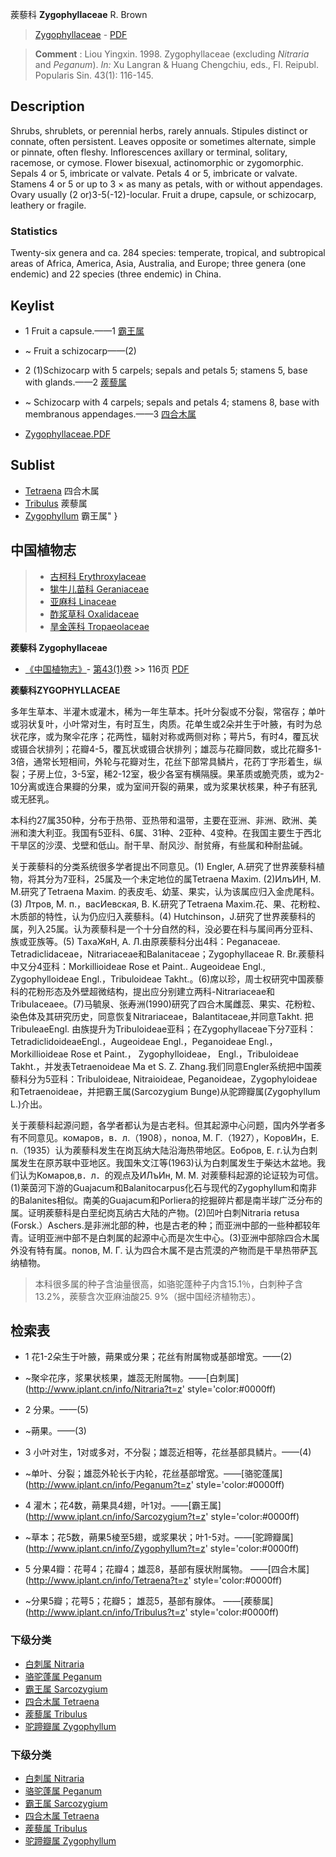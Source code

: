 蒺藜科 **Zygophyllaceae** R. Brown

> [Zygophyllaceae](http://www.iplant.cn/info/Zygophyllaceae?t=foc) - [PDF](http://www.iplant.cn/foc/pdf/Zygophyllaceae.pdf)


> **Comment** : 
> Liou Yingxin. 1998. Zygophyllaceae (excluding *Nitraria* and *Peganum*). *In:* Xu Langran & Huang Chengchiu, eds., Fl. Reipubl. Popularis Sin. 43(1): 116-145.

## Description

Shrubs, shrublets, or perennial herbs, rarely annuals. Stipules distinct or connate, often persistent. Leaves opposite or sometimes alternate, simple or pinnate, often fleshy. Inflorescences axillary or terminal, solitary, racemose, or cymose. Flower bisexual, actinomorphic or zygomorphic. Sepals 4 or 5, imbricate or valvate. Petals 4 or 5, imbricate or valvate. Stamens 4 or 5 or up to 3 × as many as petals, with or without appendages. Ovary usually (2 or)3-5(-12)-locular. Fruit a drupe, capsule, or schizocarp, leathery or fragile.



### Statistics
Twenty-six genera and ca. 284 species: temperate, tropical, and subtropical areas of Africa, America, Asia, Australia, and Europe; three genera (one endemic) and 22 species (three endemic) in China.


## Keylist

* 1 Fruit a capsule.——1  [霸王属](http://www.iplant.cn/info/Zygophyllum?t=foc)
* ~ Fruit a schizocarp——(2)

* 2 (1)Schizocarp with 5 carpels; sepals and petals 5; stamens 5, base with glands.——2  [蒺藜属](http://www.iplant.cn/info/Tribulus?t=foc)
* ~ Schizocarp with 4 carpels; sepals and petals 4; stamens 8, base with membranous appendages.——3  [四合木属](http://www.iplant.cn/info/Tetraena?t=foc)


* [Zygophyllaceae.PDF](http://www.iplant.cn/foc/pdf/Zygophyllaceae.pdf)

## Sublist

* [Tetraena](http://www.iplant.cn/info/Tetraena?t=foc)
 四合木属
* [Tribulus](http://www.iplant.cn/info/Tribulus?t=foc)
 蒺藜属
* [Zygophyllum](http://www.iplant.cn/info/Zygophyllum?t=foc) 霸王属"
}

## 中国植物志

> * [古柯科  Erythroxylaceae](http://www.iplant.cn/info/Erythroxylaceae?t=z)
> * [牻牛儿苗科  Geraniaceae](http://www.iplant.cn/info/Geraniaceae?t=z)
> * [亚麻科  Linaceae](http://www.iplant.cn/info/Linaceae?t=z)
> * [酢浆草科  Oxalidaceae](http://www.iplant.cn/info/Oxalidaceae?t=z)
> * [旱金莲科  Tropaeolaceae](http://www.iplant.cn/info/Tropaeolaceae?t=z)


**蒺藜科 Zygophyllaceae**

* [《中国植物志》](http://www.iplant.cn/frps)- [第43(1)卷](http://www.iplant.cn/frps/vol/43(1)) >> 116页 [PDF](http://www.iplant.cn/frps/pdf/43(1)/116z.pdf)


**蒺藜科ZYGOPHYLLACEAE**

多年生草本、半灌木或灌木，稀为一年生草本。托叶分裂或不分裂，常宿存；单叶或羽状复叶，小叶常对生，有时互生，肉质。花单生或2朵并生于叶腋，有时为总状花序，或为聚伞花序；花两性，辐射对称或两侧对称；萼片5，有时4，覆瓦状或镊合状排列；花瓣4-5，覆瓦状或镊合状排列；雄蕊与花瓣同数，或比花瓣多1-3倍，通常长短相间，外轮与花瓣对生，花丝下部常具鳞片，花药丁字形着生，纵裂；子房上位，3-5室，稀2-12室，极少各室有横隔膜。果革质或脆壳质，或为2-10分离或连合果瓣的分果，或为室间开裂的蒴果，或为浆果状核果，种子有胚乳或无胚乳。

本科约27属350种，分布于热带、亚热带和温带，主要在亚洲、非洲、欧洲、美洲和澳大利亚。我国有5亚科、6属、31种、2亚种、4变种。在我国主要生于西北干旱区的沙漠、戈壁和低山。耐干旱、耐风沙、耐贫瘠，有些属和种耐盐碱。

关于蒺藜科的分类系统很多学者提出不同意见。(1) Engler, A.研究了世界蒺藜科植物，将其分为7亚科，25属及一个未定地位的属Tetraena Maxim. (2)ИлъИН, M. M.研究了Tetraena Maxim. 的表皮毛、幼茎、果实，认为该属应归入金虎尾科。(3) Лтров, M. п.，васИевская, B. К.研究了Tetraena Maxim.花、果、花粉粒、木质部的特性，认为仍应归入蒺藜科。(4) Hutchinson，J.研究了世界蒺藜科的属，列入25属。认为蒺藜科是一个十分自然的科，没必要在科与属间再分亚科、族或亚族等。(5) TахаЖяН, A. Л.由原蒺藜科分出4科：Peganaceae. Tetradiclidaceae，Nitrariaceae和Balanitaceae；Zygophyllaceae R. Br.蒺藜科中又分4亚科：Morkillioideae Rose et Paint.. Augeoideae Engl., Zygophylloideae Engl.，Tribuloideae Takht.。(6)席以珍，周士权研究中国蒺藜科的花粉形态及外壁超微结构，提出应分别建立两科-Nitrariaceae和Tribulaceaee。(7)马毓泉、张寿洲(1990)研究了四合木属雌蕊、果实、花粉粒、染色体及其研究历史，同意恢复Nitrariaceae，Balantitaceae,并同意Takht. 把TribuleaeEngl. 由族提升为Tribuloideae亚科；在Zygophyllaceae下分7亚科：TetradiclidoideaeEngl.，Augeoideae Engl.，Peganoideae Engl.，Morkillioideae Rose et Paint.， Zygophylloideae， Engl.，Tribuloideae Takht.，并发表Tetraenoideae Ma et S. Z. Zhang.我们同意Engler系统把中国蒺藜科分为5亚科：Tribuloideae, Nitraioideae, Peganoideae，Zygophyloideae和Tetraenoideae，并把霸王属(Sarcozygium Bunge)从驼蹄瓣属(Zygophyllum L.)介出。

关于蒺藜科起源问题，各学者都认为是古老科。但其起源中心问题，国内外学者多有不同意见。комаров，в．л.（1908），nonoa, M. Г.（1927），КopoвИн，E. п.（1935）认为蒺藜科发生在岗瓦纳大陆沿海热带地区。Eoбpoв, E. г.认为白刺属发生在原苏联中亚地区。我国朱文江等(1963)认为白刺属发生于柴达木盆地。我们认为Koмаpoв,в．л．的观点及ИЛъИн, M. M. 对蒺藜科起源的论证较为可信。(1)莱茵河下游的Guajacum和Balanitocarpus化石与现代的Zygophyllum和南非的Balanites相似。南美的Guajacum和Porliera的挖掘碎片都是南半球广泛分布的属。证明蒺藜科是白垩纪岗瓦纳古大陆的产物。(2)凹叶白刺Nitraria retusa (Forsk.）Aschers.是非洲北部的种，也是古老的种；而亚洲中部的一些种都较年青。证明亚洲中部不是白刺属的起源中心而是次生中心。(3)亚洲中部除四合木属外没有特有属。пoпoв, M. Г. 认为四合木属不是古荒漠的产物而是干旱热带萨瓦纳植物。

> 本科很多属的种子含油量很高，如骆驼蓬种子内含15.1％，白刺种子含13.2%，蒺藜含次亚麻油酸25. 9%（据中国经济植物志）。

## 检索表

* 1 花1-2朵生于叶腋，蒴果或分果；花丝有附属物或基部增宽。——(2)
* ~聚伞花序，浆果状核果，雄蕊无附属物。——[白刺属](http://www.iplant.cn/info/Nitraria?t=z'  style='color:#0000ff)


* 2 分果。——(5)
* ~蒴果。——(3)

* 3 小叶对生，1对或多对，不分裂；雄蕊近相等，花丝基部具鳞片。——(4)
* ~单叶、分裂；雄蕊外轮长于内轮，花丝基部增宽。——[骆驼蓬属](http://www.iplant.cn/info/Peganum?t=z'  style='color:#0000ff)


* 4 灌木；花4数，蒴果具4翅，叶1对。——[霸王属](http://www.iplant.cn/info/Sarcozygium?t=z'  style='color:#0000ff)

* ~草本；花5数，蒴果5棱至5翅，或浆果状；叶1-5对。——[驼蹄瓣属](http://www.iplant.cn/info/Zygophyllum?t=z'  style='color:#0000ff)


* 5 分果4瓣：花萼4；花瓣4；雄蕊8，基部有膜状附属物。 ——[四合木属](http://www.iplant.cn/info/Tetraena?t=z'  style='color:#0000ff)

* ~分果5瓣；花萼5；花瓣5； 雄蕊5，基部有腺体。 ——[蒺藜属](http://www.iplant.cn/info/Tribulus?t=z'  style='color:#0000ff)

### 下级分类
* [白刺属  Nitraria](http://www.iplant.cn/info/Nitraria?t=z)
* [骆驼蓬属  Peganum](http://www.iplant.cn/info/Peganum?t=z)
* [霸王属  Sarcozygium](http://www.iplant.cn/info/Sarcozygium?t=z)
* [四合木属  Tetraena](http://www.iplant.cn/info/Tetraena?t=z)
* [蒺藜属  Tribulus](http://www.iplant.cn/info/Tribulus?t=z)
* [驼蹄瓣属  Zygophyllum](http://www.iplant.cn/info/Zygophyllum?t=z)

### 下级分类
* [白刺属  Nitraria](http://www.iplant.cn/info/sp/Nitraria?t=z)
* [骆驼蓬属  Peganum](http://www.iplant.cn/info/sp/Peganum?t=z)
* [霸王属  Sarcozygium](http://www.iplant.cn/info/sp/Sarcozygium?t=z)
* [四合木属  Tetraena](http://www.iplant.cn/info/sp/Tetraena?t=z)
* [蒺藜属  Tribulus](http://www.iplant.cn/info/sp/Tribulus?t=z)
* [驼蹄瓣属  Zygophyllum](http://www.iplant.cn/info/sp/Zygophyllum?t=z)
